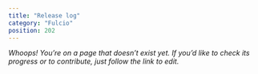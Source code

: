 ```yaml
---
title: "Release log"
category: "Fulcio"
position: 202
---
```


_Whoops! You’re on a page that doesn’t exist yet.
If you’d like to check its progress or to contribute, just follow the link to edit._
